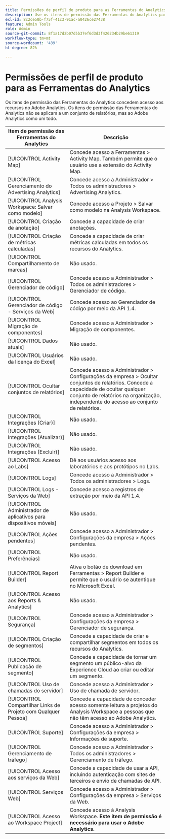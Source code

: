 ```yaml
---
title: Permissões de perfil de produto para as Ferramentas do Analytics
description: Use os itens de permissão das Ferramentas do Analytics para conceder acesso a recursos no Adobe Analytics.
exl-id: 8c2ce50b-f75f-41c3-91ac-a0426ce27438
feature: Admin Tools
role: Admin
source-git-commit: 8f1a17d2b07d5b37ef6d3d3f426234b29be61319
workflow-type: tm+mt
source-wordcount: '439'
ht-degree: 82%

---
```


# Permissões de perfil de produto para as Ferramentas do Analytics

Os itens de permissão das Ferramentas do Analytics concedem acesso aos recursos no Adobe Analytics. Os itens de permissão das Ferramentas do Analytics não se aplicam a um conjunto de relatórios, mas ao Adobe Analytics como um todo.

| Item de permissão das Ferramentas do Analytics | Descrição |
|----|----|
| [!UICONTROL Activity Map] | Concede acesso a Ferramentas > Activity Map. Também permite que o usuário use a extensão do Activity Map. |
| [!UICONTROL Gerenciamento do Advertising Analytics] | Concede acesso a Administrador > Todos os administradores > Advertising Analytics. |
| [!UICONTROL Analysis Workspace: Salvar como modelo] | Concede acesso a Projeto > Salvar como modelo na Analysis Workspace. |
| [!UICONTROL Criação de anotação] | Concede a capacidade de criar anotações. |
| [!UICONTROL Criação de métricas calculadas] | Concede a capacidade de criar métricas calculadas em todos os recursos do Analytics. |
| [!UICONTROL Compartilhamento de marcas] | Não usado. |
| [!UICONTROL Gerenciador de código] | Concede acesso a Administrador > Todos os administradores > Gerenciador de código. |
| [!UICONTROL Gerenciador de código - Serviços da Web] | Concede acesso ao Gerenciador de código por meio da API 1.4. |
| [!UICONTROL Migração de componentes] | Concede acesso a Administrador > Migração de componentes. |
| [!UICONTROL Dados atuais] | Não usado. |
| [!UICONTROL Usuários da licença do Excel] | Não usado. |
| [!UICONTROL Ocultar conjuntos de relatórios] | Concede acesso a Administrador > Configurações da empresa > Ocultar conjuntos de relatórios. Concede a capacidade de ocultar qualquer conjunto de relatórios na organização, independente do acesso ao conjunto de relatórios. |
| [!UICONTROL Integrações (Criar)] | Não usado. |
| [!UICONTROL Integrações (Atualizar)] | Não usado. |
| [!UICONTROL Integrações (Excluir)] | Não usado. |
| [!UICONTROL Acesso ao Labs] | Dê aos usuários acesso aos laboratórios e aos protótipos no Labs. |
| [!UICONTROL Logs] | Concede acesso a Administrador > Todos os administradores > Logs. |
| [!UICONTROL Logs - Serviços da Web] | Concede acesso a registros de extração por meio da API 1.4. |
| [!UICONTROL Administrador de aplicativos para dispositivos móveis] | Não usado. |
| [!UICONTROL Ações pendentes] | Concede acesso a Administrador > Configurações da empresa > Ações pendentes. |
| [!UICONTROL Preferências] | Não usado. |
| [!UICONTROL Report Builder] | Ativa o botão de download em Ferramentas > Report Builder e permite que o usuário se autentique no Microsoft Excel. |
| [!UICONTROL Acesso aos Reports &amp; Analytics] | Não usado. |
| [!UICONTROL Segurança] | Concede acesso a Administrador > Configurações da empresa > Gerenciador de segurança. |
| [!UICONTROL Criação de segmentos] | Concede a capacidade de criar e compartilhar segmentos em todos os recursos do Analytics. |
| [!UICONTROL Publicação de segmento] | Concede a capacidade de tornar um segmento um público-alvo da Experience Cloud ao criar ou editar um segmento. |
| [!UICONTROL Uso de chamadas do servidor] | Concede acesso a Administrador > Uso de chamada de servidor. |
| [!UICONTROL Compartilhar Links de Projeto com Qualquer Pessoa] | Concede a capacidade de conceder acesso somente leitura a projetos do Analysis Workspace a pessoas que não têm acesso ao Adobe Analytics. |
| [!UICONTROL Suporte] | Concede acesso a Administrador > Configurações da empresa > Informações de suporte. |
| [!UICONTROL Gerenciamento de tráfego] | Concede acesso a Administrador > Todos os administradores > Gerenciamento de tráfego. |
| [!UICONTROL Acesso aos serviços da Web] | Concede a capacidade de usar a API, incluindo autenticação com sites de terceiros e envio de chamadas de API. |
| [!UICONTROL Serviços Web] | Concede acesso a Administrador > Configurações da empresa > Serviços da Web. |
| [!UICONTROL Acesso ao Workspace Project] | Concede acesso à Analysis Workspace. **Este item de permissão é necessário para usar o Adobe Analytics.** |
